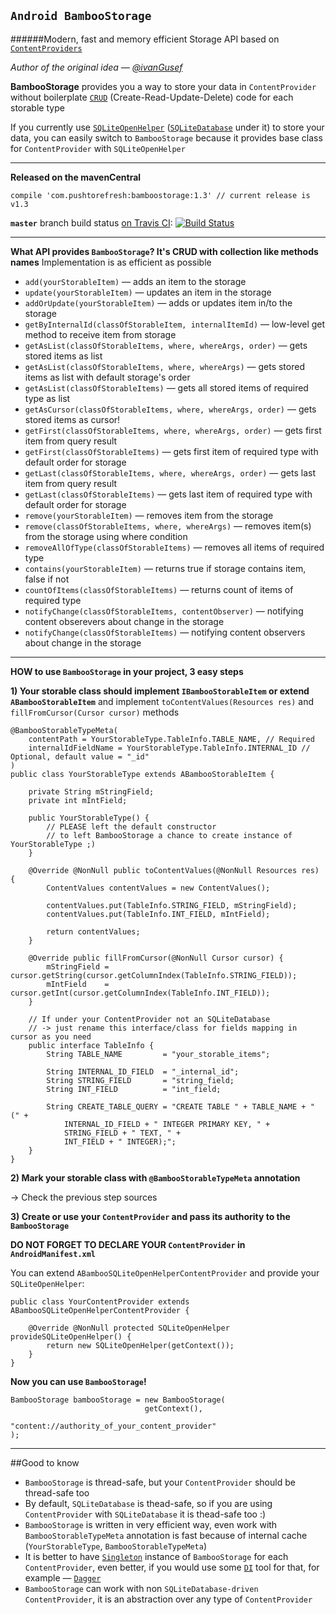 ## `Android BambooStorage` 
######Modern, fast and memory efficient Storage API based on [`ContentProviders`](http://developer.android.com/reference/android/content/ContentProvider.html)

*Author of the original idea — [@ivanGusef](https://github.com/ivanGusef)*

**BambooStorage** provides you a way to store your data in `ContentProvider` without boilerplate [`CRUD`](http://en.wikipedia.org/wiki/Create,_read,_update_and_delete) (Create-Read-Update-Delete) code for each storable type

If you currently use [`SQLiteOpenHelper`](http://developer.android.com/reference/android/database/sqlite/SQLiteOpenHelper.html) ([`SQLiteDatabase`](http://developer.android.com/reference/android/database/sqlite/SQLiteDatabase.html) under it) to store your data, you can easily switch to `BambooStorage` because it provides base class for `ContentProvider` with `SQLiteOpenHelper`

-----------------------------------
**Released on the mavenCentral**

`compile 'com.pushtorefresh:bamboostorage:1.3' // current release is v1.3`


**`master`** branch build status [on Travis CI](https://travis-ci.org/pushtorefresh/bamboo-storage): [![Build Status](https://travis-ci.org/pushtorefresh/bamboo-storage.svg?branch=master)](https://travis-ci.org/pushtorefresh/bamboo-storage)

-----------------------------------
**What API provides `BambooStorage`? It's CRUD with collection like methods names** 
Implementation is as efficient as possible

- `add(yourStorableItem)` — adds an item to the storage
- `update(yourStorableItem)` — updates an item in the storage
- `addOrUpdate(yourStorableItem)` — adds or updates item in/to the storage
- `getByInternalId(classOfStorableItem, internalItemId)` — low-level get method to receive item from storage
- `getAsList(classOfStorableItems, where, whereArgs, order)` — gets stored items as list
- `getAsList(classOfStorableItems, where, whereArgs)` — gets stored items as list with default storage's order
- `getAsList(classOfStorableItems)` — gets all stored items of required type as list
- `getAsCursor(classOfStorableItems, where, whereArgs, order)` — gets stored items as cursor!
- `getFirst(classOfStorableItems, where, whereArgs, order)` — gets first item from query result
- `getFirst(classOfStorableItems)` — gets first item of required type with default order for storage
- `getLast(classOfStorableItems, where, whereArgs, order)` — gets last item from query result
- `getLast(classOfStorableItems)` — gets last item of required type with default order for storage
- `remove(yourStorableItem)` — removes item from the storage
- `remove(classOfStorableItems, where, whereArgs)` — removes item(s) from the storage using where condition
- `removeAllOfType(classOfStorableItems)` — removes all items of required type
- `contains(yourStorableItem)` — returns true if storage contains item, false if not
- `countOfItems(classOfStorableItems)` — returns count of items of required type 
- `notifyChange(classOfStorableItems, contentObserver)` — notifying content obserevers about change in the storage
- `notifyChange(classOfStorableItems)` — notifying content observers about change in the storage

-----------------------------------
**HOW to use `BambooStorage` in your project, 3 easy steps**

**1) Your storable class should implement `IBambooStorableItem` or extend `ABambooStorableItem`** and implement `toContentValues(Resources res)` and `fillFromCursor(Cursor cursor)` methods

    @BambooStorableTypeMeta(
        contentPath = YourStorableType.TableInfo.TABLE_NAME, // Required
        internalIdFieldName = YourStorableType.TableInfo.INTERNAL_ID // Optional, default value = "_id"
    )
    public class YourStorableType extends ABambooStorableItem {
        
        private String mStringField;
        private int mIntField;
        
        public YourStorableType() {
            // PLEASE left the default constructor 
            // to left BambooStorage a chance to create instance of YourStorableType ;)
        }
        
        @Override @NonNull public toContentValues(@NonNull Resources res) {
            ContentValues contentValues = new ContentValues();
            
            contentValues.put(TableInfo.STRING_FIELD, mStringField);
            contentValues.put(TableInfo.INT_FIELD, mIntField);
            
            return contentValues;
        }
        
        @Override public fillFromCursor(@NonNull Cursor cursor) {
            mStringField = cursor.getString(cursor.getColumnIndex(TableInfo.STRING_FIELD));
            mIntField    = cursor.getInt(cursor.getColumnIndex(TableInfo.INT_FIELD));
        }
        
        // If under your ContentProvider not an SQLiteDatabase
        // -> just rename this interface/class for fields mapping in cursor as you need
        public interface TableInfo {
            String TABLE_NAME         = "your_storable_items";
            
            String INTERNAL_ID_FIELD  = "_internal_id";
            String STRING_FIELD       = "string_field;
            String INT_FIELD          = "int_field;
            
            String CREATE_TABLE_QUERY = "CREATE TABLE " + TABLE_NAME + " (" +
                INTERNAL_ID_FIELD + " INTEGER PRIMARY KEY, " + 
                STRING_FIELD + " TEXT, " + 
                INT_FIELD + " INTEGER);";
        }
    }

**2) Mark your storable class with `@BambooStorableTypeMeta` annotation**

-> Check the previous step sources

**3) Create or use your `ContentProvider` and pass its authority to the `BambooStorage`**

**DO NOT FORGET TO DECLARE YOUR `ContentProvider` in `AndroidManifest.xml`** 

You can extend `ABambooSQLiteOpenHelperContentProvider` and provide your `SQLiteOpenHelper`:

    public class YourContentProvider extends ABambooSQLiteOpenHelperContentProvider {
    
        @Override @NonNull protected SQLiteOpenHelper provideSQLiteOpenHelper() {
            return new SQLiteOpenHelper(getContext());
        }
    }

**Now you can use `BambooStorage`!**

    BambooStorage bambooStorage = new BambooStorage(
                                  getContext(), 
                                  "content://authority_of_your_content_provider"
    );


-----------------------------------

##Good to know

- `BambooStorage` is thread-safe, but your `ContentProvider` should be thread-safe too
- By default, `SQLiteDatabase` is thead-safe, so if you are using `ContentProvider` with `SQLiteDatabase` it is thead-safe too :)
- `BambooStorage` is written in very efficient way, even work with `BambooStorableTypeMeta` annotation is fast because of internal cache (`YourStorableType`, `BambooStorableTypeMeta`)
- It is better to have [`Singleton`](http://en.wikipedia.org/wiki/Singleton_pattern) instance of `BambooStorage` for each `ContentProvider`, even better, if you would use some [`DI`](http://en.wikipedia.org/wiki/Dependency_injection) tool for that, for example — [`Dagger`](http://square.github.io/dagger/)
- `BambooStorage` can work with non `SQLiteDatabase-driven` `ContentProvider`, it is an abstraction over any type of `ContentProvider`
